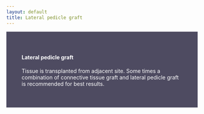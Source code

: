 ```yaml
---
layout: default
title: Lateral pedicle graft
---
```



<div class="row">
<div class="col-xs-12 featured-text no-gutters" style="background: #4e4b61; color: white; url() center; padding: 8%;">

<h4>Lateral pedicle graft</h4>
<p></p>


<p>Tissue is transplanted from adjacent site. Some times a combination of connective tissue graft and lateral pedicle graft is recommended for best results.
</p>